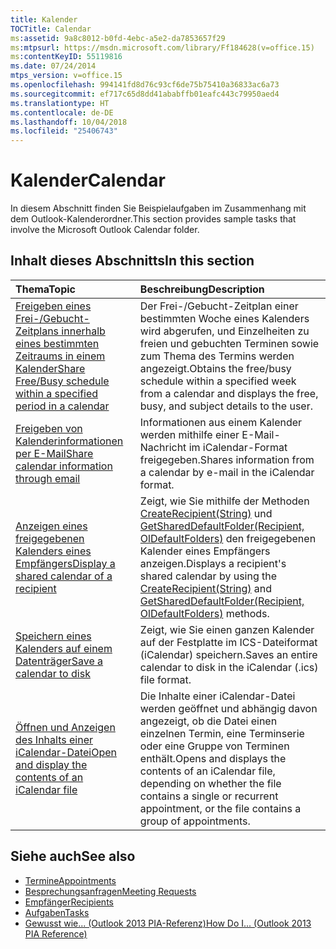 ```yaml
---
title: Kalender
TOCTitle: Calendar
ms:assetid: 9a8c8012-b0fd-4ebc-a5e2-da7853657f29
ms:mtpsurl: https://msdn.microsoft.com/library/Ff184628(v=office.15)
ms:contentKeyID: 55119816
ms.date: 07/24/2014
mtps_version: v=office.15
ms.openlocfilehash: 994141fd8d76c93cf6de75b75410a36833ac6a73
ms.sourcegitcommit: ef717c65d8dd41ababffb01eafc443c79950aed4
ms.translationtype: HT
ms.contentlocale: de-DE
ms.lasthandoff: 10/04/2018
ms.locfileid: "25406743"
---
```

# <a name="calendar"></a><span data-ttu-id="a8b65-102">Kalender</span><span class="sxs-lookup"><span data-stu-id="a8b65-102">Calendar</span></span>

<span data-ttu-id="a8b65-103">In diesem Abschnitt finden Sie Beispielaufgaben im Zusammenhang mit dem Outlook-Kalenderordner.</span><span class="sxs-lookup"><span data-stu-id="a8b65-103">This section provides sample tasks that involve the Microsoft Outlook Calendar folder.</span></span>

## <a name="in-this-section"></a><span data-ttu-id="a8b65-104">Inhalt dieses Abschnitts</span><span class="sxs-lookup"><span data-stu-id="a8b65-104">In this section</span></span>

|<span data-ttu-id="a8b65-105">Thema</span><span class="sxs-lookup"><span data-stu-id="a8b65-105">Topic</span></span>|<span data-ttu-id="a8b65-106">Beschreibung</span><span class="sxs-lookup"><span data-stu-id="a8b65-106">Description</span></span>|
|:----|:----------|
|[<span data-ttu-id="a8b65-107">Freigeben eines Frei-/Gebucht-Zeitplans innerhalb eines bestimmten Zeitraums in einem Kalender</span><span class="sxs-lookup"><span data-stu-id="a8b65-107">Share Free/Busy schedule within a specified period in a calendar</span></span>](how-to-share-free-busy-schedule-within-a-specified-period-in-a-calendar.md)  |<span data-ttu-id="a8b65-108">Der Frei-/Gebucht-Zeitplan einer bestimmten Woche eines Kalenders wird abgerufen, und Einzelheiten zu freien und gebuchten Terminen sowie zum Thema des Termins werden angezeigt.</span><span class="sxs-lookup"><span data-stu-id="a8b65-108">Obtains the free/busy schedule within a specified week from a calendar and displays the free, busy, and subject details to the user.</span></span>|
|[<span data-ttu-id="a8b65-109">Freigeben von Kalenderinformationen per E-Mail</span><span class="sxs-lookup"><span data-stu-id="a8b65-109">Share calendar information through email</span></span>](how-to-share-calendar-information-through-e-mail.md)  |<span data-ttu-id="a8b65-110">Informationen aus einem Kalender werden mithilfe einer E-Mail-Nachricht im iCalendar-Format freigegeben.</span><span class="sxs-lookup"><span data-stu-id="a8b65-110">Shares information from a calendar by e-mail in the iCalendar format.</span></span>|
|[<span data-ttu-id="a8b65-111">Anzeigen eines freigegebenen Kalenders eines Empfängers</span><span class="sxs-lookup"><span data-stu-id="a8b65-111">Display a shared calendar of a recipient</span></span>](how-to-display-a-shared-calendar-of-a-recipient.md)  |<span data-ttu-id="a8b65-112">Zeigt, wie Sie mithilfe der Methoden [CreateRecipient(String)](https://msdn.microsoft.com/library/bb609962\(v=office.15\)) und [GetSharedDefaultFolder(Recipient, OlDefaultFolders)](https://msdn.microsoft.com/library/bb644850\(v=office.15\)) den freigegebenen Kalender eines Empfängers anzeigen.</span><span class="sxs-lookup"><span data-stu-id="a8b65-112">Displays a recipient's shared calendar by using the [CreateRecipient(String)](https://msdn.microsoft.com/library/bb609962\(v=office.15\)) and [GetSharedDefaultFolder(Recipient, OlDefaultFolders)](https://msdn.microsoft.com/library/bb644850\(v=office.15\)) methods.</span></span>|
|[<span data-ttu-id="a8b65-113">Speichern eines Kalenders auf einem Datenträger</span><span class="sxs-lookup"><span data-stu-id="a8b65-113">Save a calendar to disk</span></span>](how-to-save-a-calendar-to-disk.md)  |<span data-ttu-id="a8b65-114">Zeigt, wie Sie einen ganzen Kalender auf der Festplatte im ICS-Dateiformat (iCalendar) speichern.</span><span class="sxs-lookup"><span data-stu-id="a8b65-114">Saves an entire calendar to disk in the iCalendar (.ics) file format.</span></span>|
|[<span data-ttu-id="a8b65-115">Öffnen und Anzeigen des Inhalts einer iCalendar-Datei</span><span class="sxs-lookup"><span data-stu-id="a8b65-115">Open and display the contents of an iCalendar file</span></span>](how-to-open-and-display-the-contents-of-an-icalendar-file.md)  |<span data-ttu-id="a8b65-116">Die Inhalte einer iCalendar-Datei werden geöffnet und abhängig davon angezeigt, ob die Datei einen einzelnen Termin, eine Terminserie oder eine Gruppe von Terminen enthält.</span><span class="sxs-lookup"><span data-stu-id="a8b65-116">Opens and displays the contents of an iCalendar file, depending on whether the file contains a single or recurrent appointment, or the file contains a group of appointments.</span></span>|

## <a name="see-also"></a><span data-ttu-id="a8b65-117">Siehe auch</span><span class="sxs-lookup"><span data-stu-id="a8b65-117">See also</span></span>

- [<span data-ttu-id="a8b65-118">Termine</span><span class="sxs-lookup"><span data-stu-id="a8b65-118">Appointments</span></span>](appointments.md)
- [<span data-ttu-id="a8b65-119">Besprechungsanfragen</span><span class="sxs-lookup"><span data-stu-id="a8b65-119">Meeting Requests</span></span>](meeting-requests.md)
- [<span data-ttu-id="a8b65-120">Empfänger</span><span class="sxs-lookup"><span data-stu-id="a8b65-120">Recipients</span></span>](recipients.md)
- [<span data-ttu-id="a8b65-121">Aufgaben</span><span class="sxs-lookup"><span data-stu-id="a8b65-121">Tasks</span></span>](tasks.md)
- [<span data-ttu-id="a8b65-122">Gewusst wie... (Outlook 2013 PIA-Referenz)</span><span class="sxs-lookup"><span data-stu-id="a8b65-122">How Do I... (Outlook 2013 PIA Reference)</span></span>](how-do-i-outlook-2013-pia-reference.md)

